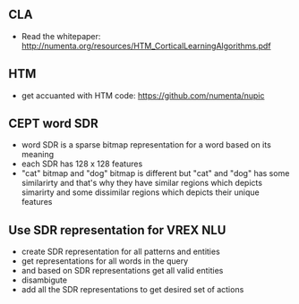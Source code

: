 ## CLA

* Read the whitepaper: http://numenta.org/resources/HTM_CorticalLearningAlgorithms.pdf

## HTM

* get accuanted with HTM code: https://github.com/numenta/nupic

## CEPT word SDR

* word SDR is a sparse bitmap representation for a word based on its meaning
* each SDR has 128 x 128 features 
* "cat" bitmap and "dog" bitmap is different but "cat" and "dog"
    has some similarirty and that's why they have similar regions which
    depicts simarirty and some dissimilar regions which depicts their 
    unique features

## Use SDR representation for VREX NLU

* create SDR representation for all patterns and entities
* get representations for all words in the query
* and based on SDR representations get all valid entities
* disambigute
* add all the SDR representations to get desired set of actions
